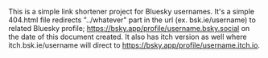 This is a simple link shortener project for Bluesky usernames.
It's a simple 404.html file redirects "../whatever" part in the url (ex. bsk.ie/username) to related Bluesky profile; https://bsky.app/profile/username.bsky.social on the date of this document created.
It also has itch version as well where itch.bsk.ie/username will direct to https://bsky.app/profile/username.itch.io.
